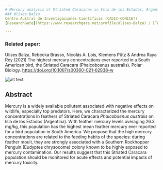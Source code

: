 ```yaml
---
# Mercury analysis of Striated Caracaras in Isla de los Estados, Argentina
### Ulises Balza
Centro Austral de Investigaciones Científicas (CADIC-CONICET) 
[ResearchGate](https://www.researchgate.net/profile/Ulises-Balza) / [Twitter](https://twitter.com/UlisesBalza)

---
```


### Related paper:
Ulises Balza, Rebecka Brasso, Nicolás A. Lois, Klemens Pütz & Andrea Raya Rey (2021)
The highest mercury concentrations ever reported in a South American bird, the Striated Caracara (Phalcoboenus australis). Polar Biology. https://doi.org/10.1007/s00300-021-02938-w

![alt text](https://elrompehielos.com.ar/wp-content/uploads/2019/06/carancho.jpg) 

## Abstract

Mercury is a widely available pollutant associated with negative effects on wildlife, especially top
predators. Here, we characterized the mercury concentrations in feathers of Striated Caracara
_Phalcoboenus australis_ on Isla de los Estados (Argentina). With feather mercury levels averaging
26.3 mg/kg, this population has the highest mean feather mercury ever reported for a bird population in
South America. We propose that the high mercury concentrations are related to the feeding habits of the
species: during feather moult, they are strongly associated with a Southern Rockhopper Penguin (Eudyptes
chrysocome) colony known to be highly exposed to mercury contamination. Our results suggest that this
Striated Caracara population should be monitored for acute effects and potential impacts of mercury
toxicity.
